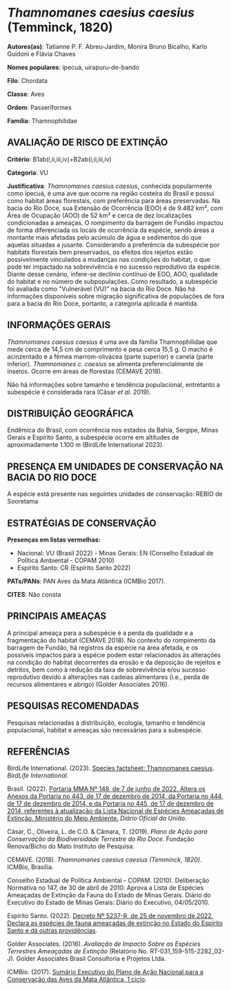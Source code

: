 # *Thamnomanes caesius caesius* (Temminck, 1820)

**Autores(as)**: Tatianne P. F. Abreu-Jardim, Monira Bruno Bicalho, Karlo Guidoni e Flávia Chaves

**Nomes populares**: ipecuá, uirapuru-de-bando

**Filo**: Chordata

**Classe**: Aves

**Ordem**: Passeriformes

**Família**: Thamnophilidae

## AVALIAÇÃO DE RISCO DE EXTINÇÃO

**Critério**: B1ab(i,ii,iii,iv)+B2ab(i,ii,iii,iv)

**Categoria**: VU

**Justificativa**: *Thamnomanes caesius caesius*, conhecida popularmente como ipecuá, é uma ave que ocorre na região costeira do Brasil e possui como habitat áreas florestais, com preferência para áreas preservadas.  Na bacia do Rio Doce, sua Extensão de Ocorrência (EOO) é de 9.482 km², com Área de Ocupação (AOO) de 52 km² e cerca de dez localizações condicionadas a ameaças. O rompimento da barragem de Fundão impactou de forma diferenciada os locais de ocorrência da espécie, sendo áreas a montante mais afetadas pelo acúmulo de água e sedimentos do que aquelas situadas a jusante. Considerando a preferência da subespécie por habitats florestais bem preservados, os efeitos dos rejeitos estão possivelmente vinculados a mudanças nas condições do habitat, o que pode ter impactado na sobrevivência e no sucesso reprodutivo da espécie.  Diante desse cenário, infere-se declínio contínuo de EOO, AOO, qualidade do habitat e no número de subpopulações. Como
resultado, a subespécie foi avaliada como "Vulnerável (VU)" na bacia do Rio Doce. Não há informações disponíveis sobre migração significativa de populações de fora para a bacia do Rio Doce, portanto, a categoria aplicada é mantida.

## INFORMAÇÕES GERAIS

*Thamnomanes caesius caesius* é uma ave da família Thamnophilidae que mede cerca de 14,5 cm de comprimento e pesa cerca 15,5 g. O macho é acinzentado e a fêmea marrom-olivácea (parte superior) e canela (parte inferior). *Thamnomanes c. caesius* se alimenta preferencialmente de insetos. Ocorre em áreas de florestas (CEMAVE 2018).

Não há informações sobre tamanho e tendência populacional, entretanto a subespécie é considerada rara (Cäsar *et al.* 2019).

## DISTRIBUIÇÃO GEOGRÁFICA

Endêmica do Brasil, com ocorrência nos estados da Bahia, Sergipe, Minas Gerais e Espírito Santo, a subespécie ocorre em altitudes de aproximadamente 1.100 m (BirdLife International 2023).

## PRESENÇA EM UNIDADES DE CONSERVAÇÃO NA BACIA DO RIO DOCE

A espécie está presente nas seguintes unidades de conservação: REBIO de Sooretama

## ESTRATÉGIAS DE CONSERVAÇÃO

**Presenças em listas vermelhas:**

-   Nacional: VU (Brasil 2022) -   Minas Gerais: EN (Conselho Estadual de Política Ambiental - COPAM
    2010)
-   Espírito Santo: CR (Espírito Santo 2022)

**PATs/PANs**: PAN Aves da Mata Atlântica (ICMBio 2017).

**CITES**: Não consta

## PRINCIPAIS AMEAÇAS

A principal ameaça para a subespécie é a perda da qualidade e a fragmentação do habitat (CEMAVE 2018). No contexto do rompimento da barragem de Fundão, há registros da espécie na área afetada, e os possíveis impactos para a espécie podem estar relacionados às alterações na condição do habitat decorrentes da erosão e da deposição de rejeitos e detritos, bem como à redução da taxa de sobrevivência e/ou sucesso reprodutivo devido a alterações nas cadeias alimentares (i.e., perda de recursos alimentares e abrigo) (Golder Associates 2016).

## PESQUISAS RECOMENDADAS

Pesquisas relacionadas à distribuição, ecologia, tamanho e tendência populacional, habitat e ameaças são necessárias para a subespécie.

## REFERÊNCIAS

BirdLife International. (2023). [Species factsheet: Thamnomanes caesius](http://datazone.birdlife.org/species/factsheet/cinereous-antshrike-thamnomanes-caesius).  *BirdLife International*.

Brasil. (2022). [Portaria MMA Nº 148, de 7 de junho de 2022. Altera os Anexos da Portaria no 443, de 17 de dezembro de 2014, da Portaria no 444, de 17 de dezembro de 2014, e da Portaria no 445, de 17 de dezembro de 2014, referentes à atualização da Lista Nacional de Espécies Ameaçadas de Extinção. Ministério do Meio Ambiente.](https://in.gov.br/en/web/dou/-/portaria-mma-n-148-de-7-de-junho-de-2022-406272733) *Diário Oficial da União*.

Cäsar, C., Oliveira, L. de C.O. & Câmara, T. (2019). *Plano de Ação para Conservação da Biodiversidade Terrestre do Rio Doce*. Fundação Renova/Bicho do Mato Instituto de Pesquisa.

CEMAVE. (2018). *Thamnomanes caesius caesius (Temminck, 1820)*. ICMBio, Brasília.

Conselho Estadual de Política Ambiental - COPAM. (2010). Deliberação Normativa no 147, de 30 de abril de 2010: Aprova a Lista de Espécies Ameaçadas de Extinção da Fauna do Estado de Minas Gerais. Diário do Executivo do Estado de Minas Gerais: Diário do Executivo, 04/05/2010.

Espírito Santo. (2022). [Decreto Nº 5237-R, de 25 de novembro de 2022.  Declara as espécies de fauna ameaçadas de extinção no Estado do Espírito Santo e dá outras providências](https://iema.es.gov.br/Media/iema/FAUNA/Decreto%205237-R_2022_25-Nov%20-%20Fauna%20(s-peixes)%20-%20Lista%20de%20Esp%C3%A9cies%20Amea%C3%A7adas%20de%20Extin%C3%A7%C3%A3o.pdf).

Golder Associates. (2016). *Avaliação de Impacto Sobre as Espécies Terrestres Ameaçadas de Extinção* (Relatório No.  RT-031_159-515-2282_02-J). Golder Associates Brasil Consultoria e Projetos Ltda.

ICMBio. (2017). [Sumário Executivo do Plano de Ação Nacional para a Conservação das Aves da Mata Atlântica, 1 ciclo](https://www.gov.br/icmbio/pt-br/assuntos/biodiversidade/pan/pan-aves-da-mata-atlantica).
